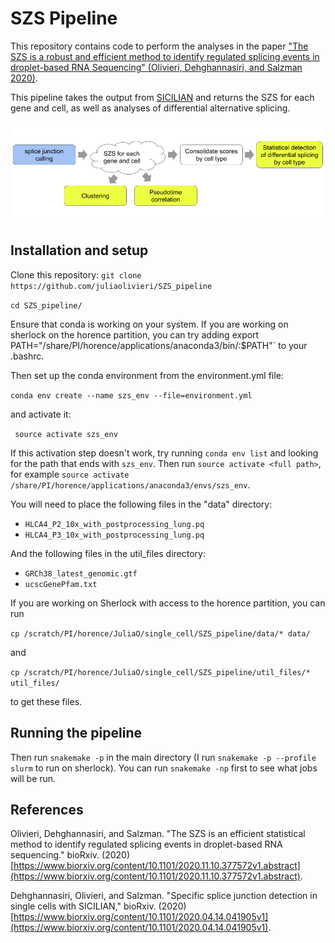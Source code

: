 # SZS Pipeline

This repository contains code to perform the analyses in the paper ["The SZS is a robust and efficient method to identify regulated splicing events in droplet-based RNA Sequencing" (Olivieri, Dehghannasiri, and Salzman 2020)](https://www.biorxiv.org/content/10.1101/2020.11.10.377572v1.abstract). 

This pipeline takes the output from [SICILIAN](https://github.com/salzmanlab/SICILIAN) and returns the SZS for each gene and cell, as well as analyses of differential alternative splicing.

![Pipeline](pipeline.png)


## Installation and setup

Clone this repository:
`git clone https://github.com/juliaolivieri/SZS_pipeline`

`cd SZS_pipeline/`

Ensure that conda is working on your system. If you are working on sherlock on the horence partition, you can try adding export PATH="/share/PI/horence/applications/anaconda3/bin/:$PATH"` to your .bashrc.

Then set up the conda environment from the environment.yml file:

`conda env create --name szs_env --file=environment.yml`

and activate it:

` source activate szs_env`

If this activation step doesn't work, try running `conda env list` and looking for the path that ends with `szs_env`. Then run `source activate <full path>`, for example `source activate /share/PI/horence/applications/anaconda3/envs/szs_env`.

You will need to place the following files in the "data" directory:
* `HLCA4_P2_10x_with_postprocessing_lung.pq`
* `HLCA4_P3_10x_with_postprocessing_lung.pq`

And the following files in the util_files directory:
* `GRCh38_latest_genomic.gtf`
* `ucscGenePfam.txt`

If you are working on Sherlock with access to the horence partition, you can run 

`cp /scratch/PI/horence/JuliaO/single_cell/SZS_pipeline/data/* data/`

and

`cp /scratch/PI/horence/JuliaO/single_cell/SZS_pipeline/util_files/* util_files/`

to get these files.

## Running the pipeline

Then run `snakemake -p` in the main directory (I run `snakemake -p --profile slurm` to run on sherlock). You can run `snakemake -np` first to see what jobs will be run.

## References
Olivieri, Dehghannasiri, and Salzman. "The SZS is an efficient statistical method to identify regulated splicing events in droplet-based RNA sequencing." bioRxiv. (2020) [https://www.biorxiv.org/content/10.1101/2020.11.10.377572v1.abstract](https://www.biorxiv.org/content/10.1101/2020.11.10.377572v1.abstract).

Dehghannasiri, Olivieri, and Salzman. "Specific splice junction detection in single cells with SICILIAN," bioRxiv. (2020) [https://www.biorxiv.org/content/10.1101/2020.04.14.041905v1](https://www.biorxiv.org/content/10.1101/2020.04.14.041905v1).
